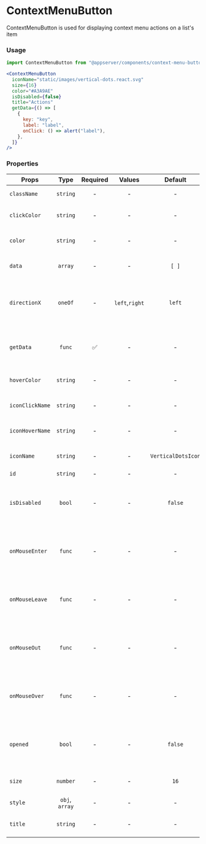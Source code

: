 # ContextMenuButton

ContextMenuButton is used for displaying context menu actions on a list's item

### Usage

```js
import ContextMenuButton from "@appserver/components/context-menu-button";
```

```jsx
<ContextMenuButton
  iconName="static/images/vertical-dots.react.svg"
  size={16}
  color="#A3A9AE"
  isDisabled={false}
  title="Actions"
  getData={() => [
    {
      key: "key",
      label: "label",
      onClick: () => alert("label"),
    },
  ]}
/>
```

### Properties

| Props           |      Type      | Required |     Values     |      Default       | Description                                           |
| --------------- | :------------: | :------: | :------------: | :----------------: | ----------------------------------------------------- |
| `className`     |    `string`    |    -     |       -        |         -          | Accepts class                                         |
| `clickColor`    |    `string`    |    -     |       -        |         -          | Specifies the icon click color                        |
| `color`         |    `string`    |    -     |       -        |         -          | Specifies the icon color                              |
| `data`          |    `array`     |    -     |       -        |       `[ ]`        | Array of options for display                          |
| `directionX`    |    `oneOf`     |    -     | `left`,`right` |       `left`       | What the button will trigger when mouse out of button |
| `getData`       |     `func`     |    ✅    |       -        |         -          | Function for converting to inner data                 |
| `hoverColor`    |    `string`    |    -     |       -        |         -          | Specifies the icon hover color                        |
| `iconClickName` |    `string`    |    -     |       -        |         -          | Specifies the icon click name                         |
| `iconHoverName` |    `string`    |    -     |       -        |         -          | Specifies the icon hover name                         |
| `iconName`      |    `string`    |    -     |       -        | `VerticalDotsIcon` | Specifies the icon name                               |
| `id`            |    `string`    |    -     |       -        |         -          | Accepts id                                            |
| `isDisabled`    |     `bool`     |    -     |       -        |      `false`       | Tells when the button should present a disabled state |
| `onMouseEnter`  |     `func`     |    -     |       -        |         -          | What the button will trigger when mouse hovered       |
| `onMouseLeave`  |     `func`     |    -     |       -        |         -          | What the button will trigger when mouse leave         |
| `onMouseOut`    |     `func`     |    -     |       -        |         -          | What the button will trigger when mouse out of button |
| `onMouseOver`   |     `func`     |    -     |       -        |         -          | What the button will trigger when mouse over button   |
| `opened`        |     `bool`     |    -     |       -        |      `false`       | Tells when the button should present a opened state   |
| `size`          |    `number`    |    -     |       -        |        `16`        | Specifies the icon size                               |
| `style`         | `obj`, `array` |    -     |       -        |         -          | Accepts css style                                     |
| `title`         |    `string`    |    -     |       -        |         -          | Specifies the icon title                              |
